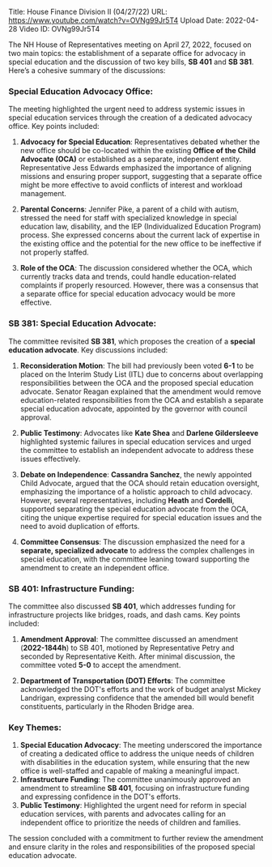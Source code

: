 Title: House Finance Division II (04/27/22)
URL: https://www.youtube.com/watch?v=OVNg99Jr5T4
Upload Date: 2022-04-28
Video ID: OVNg99Jr5T4

The NH House of Representatives meeting on April 27, 2022, focused on two main topics: the establishment of a separate office for advocacy in special education and the discussion of two key bills, **SB 401** and **SB 381**. Here’s a cohesive summary of the discussions:

### **Special Education Advocacy Office**:
The meeting highlighted the urgent need to address systemic issues in special education services through the creation of a dedicated advocacy office. Key points included:

1. **Advocacy for Special Education**: Representatives debated whether the new office should be co-located within the existing **Office of the Child Advocate (OCA)** or established as a separate, independent entity. Representative Jess Edwards emphasized the importance of aligning missions and ensuring proper support, suggesting that a separate office might be more effective to avoid conflicts of interest and workload management.

2. **Parental Concerns**: Jennifer Pike, a parent of a child with autism, stressed the need for staff with specialized knowledge in special education law, disability, and the IEP (Individualized Education Program) process. She expressed concerns about the current lack of expertise in the existing office and the potential for the new office to be ineffective if not properly staffed.

3. **Role of the OCA**: The discussion considered whether the OCA, which currently tracks data and trends, could handle education-related complaints if properly resourced. However, there was a consensus that a separate office for special education advocacy would be more effective.

### **SB 381: Special Education Advocate**:
The committee revisited **SB 381**, which proposes the creation of a **special education advocate**. Key discussions included:

1. **Reconsideration Motion**: The bill had previously been voted **6-1** to be placed on the Interim Study List (ITL) due to concerns about overlapping responsibilities between the OCA and the proposed special education advocate. Senator Reagan explained that the amendment would remove education-related responsibilities from the OCA and establish a separate special education advocate, appointed by the governor with council approval.

2. **Public Testimony**: Advocates like **Kate Shea** and **Darlene Gildersleeve** highlighted systemic failures in special education services and urged the committee to establish an independent advocate to address these issues effectively.

3. **Debate on Independence**: **Cassandra Sanchez**, the newly appointed Child Advocate, argued that the OCA should retain education oversight, emphasizing the importance of a holistic approach to child advocacy. However, several representatives, including **Heath** and **Cordelli**, supported separating the special education advocate from the OCA, citing the unique expertise required for special education issues and the need to avoid duplication of efforts.

4. **Committee Consensus**: The discussion emphasized the need for a **separate, specialized advocate** to address the complex challenges in special education, with the committee leaning toward supporting the amendment to create an independent office.

### **SB 401: Infrastructure Funding**:
The committee also discussed **SB 401**, which addresses funding for infrastructure projects like bridges, roads, and dash cams. Key points included:

1. **Amendment Approval**: The committee discussed an amendment (**2022-1844h**) to SB 401, motioned by Representative Petry and seconded by Representative Keith. After minimal discussion, the committee voted **5-0** to accept the amendment.

2. **Department of Transportation (DOT) Efforts**: The committee acknowledged the DOT's efforts and the work of budget analyst Mickey Landrigan, expressing confidence that the amended bill would benefit constituents, particularly in the Rhoden Bridge area.

### **Key Themes**:
1. **Special Education Advocacy**: The meeting underscored the importance of creating a dedicated office to address the unique needs of children with disabilities in the education system, while ensuring that the new office is well-staffed and capable of making a meaningful impact.
2. **Infrastructure Funding**: The committee unanimously approved an amendment to streamline **SB 401**, focusing on infrastructure funding and expressing confidence in the DOT's efforts.
3. **Public Testimony**: Highlighted the urgent need for reform in special education services, with parents and advocates calling for an independent office to prioritize the needs of children and families.

The session concluded with a commitment to further review the amendment and ensure clarity in the roles and responsibilities of the proposed special education advocate.